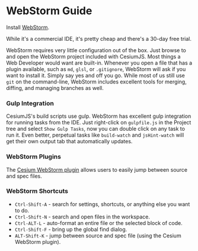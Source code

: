 # WebStorm Guide

Install [WebStorm](https://www.jetbrains.com/webstorm/).

While it's a commercial IDE, it's pretty cheap and there's a 30-day free trial.

WebStorm requires very little configuration out of the box.  Just browse to and open the WebStorm project included with CesiumJS.  Most things a Web Developer would want are built-in.  Whenever you open a file that has a plugin available, such as `md`, `glsl`, or `.gitignore`, WebStorm will ask if you want to install it.  Simply say yes and off you go.  While most of us still use `git` on the command-line, WebStorm includes excellent tools for merging, diffing, and managing branches as well.

### Gulp Integration

CesiumJS's build scripts use gulp.  WebStorm has excellent gulp integration for running tasks from the IDE.  Just right-click on `gulpfile.js` in the Project tree and select `Show Gulp Tasks`, now you can double click on any task to run it.  Even better, perpetual tasks like `build-watch` and `jsHint-watch`
will get their own output tab that automatically updates.

### WebStorm Plugins

The [Cesium WebStorm plugin](https://github.com/AnalyticalGraphicsInc/cesium-webstorm-plugin) allows users to easily jump between source and spec files.

### WebStorm Shortcuts

* `Ctrl-Shift-A` - search for settings, shortcuts, or anything else you want to do.
* `Ctrl-Shift-N` - search and open files in the workspace.
* `Ctrl-ALT-L` - auto-format an entire file or the selected block of code.
* `Ctrl-Shift-F` - bring up the global find dialog.
* `ALT-Shift-K` - jump between source and spec file (using the Cesium WebStorm plugin).

